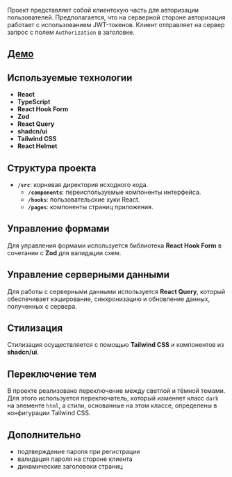 Проект представляет собой клиентскую часть для авторизации пользователей. Предполагается, что на серверной стороне
авторизация работает с использованием JWT-токенов. Клиент отправляет на сервер запрос с полем `Authorization` в
заголовке.

## [Демо](http://auth-service-xi-seven.vercel.app/)

## Используемые технологии

- **React**
- **TypeScript**
- **React Hook Form**
- **Zod**
- **React Query**
- **shadcn/ui**
- **Tailwind CSS**
- **React Helmet**

## Структура проекта

- **`/src`**: корневая директория исходного кода.
    - **`/components`**: переиспользуемые компоненты интерфейса.
    - **`/hooks`**: пользовательские хуки React.
    - **`/pages`**: компоненты страниц приложения.

## Управление формами

Для управления формами используется библиотека **React Hook Form** в сочетании с **Zod** для валидации схем.

## Управление серверными данными

Для работы с серверными данными используется **React Query**, который обеспечивает кэширование, синхронизацию и
обновление данных, полученных с сервера.

## Стилизация

Стилизация осуществляется с помощью **Tailwind CSS** и компонентов из **shadcn/ui**.

## Переключение тем

В проекте реализовано переключение между светлой и тёмной темами. Для этого используется переключатель, который изменяет
класс `dark` на элементе `html`, а стили, основанные на этом классе, определены в конфигурации Tailwind CSS.

## Дополнительно

- подтверждение пароля при регистрации
- валидация пароля на стороне клиента
- динамические заголовоки страниц
